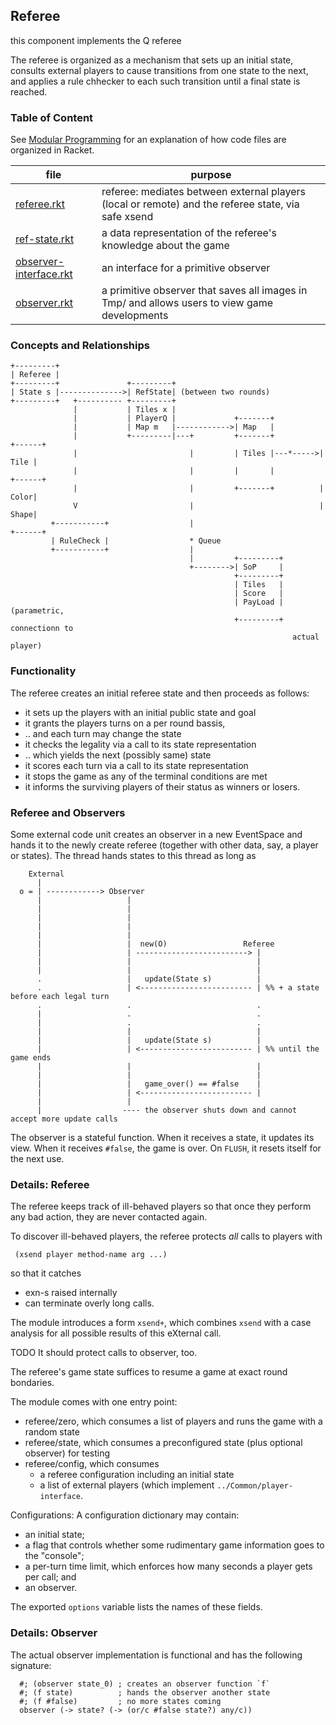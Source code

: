 ## Referee 

this component implements the Q referee 

The referee is organized as a mechanism that sets up an initial state,
consults external players to cause transitions from one state
to the next, and applies a rule chhecker to each such transition
until a final state is reached. 

### Table of Content


See [Modular Programming](https://felleisen.org/matthias/Thoughts/Modular_Programming.html)
for an explanation of how code files are organized in Racket.

| file | purpose |
|--------------------- | ------- |
| [referee.rkt](referee.rkt) | referee: mediates between external players (local or remote) and the referee state, via safe xsend | 
| [ref-state.rkt](ref-state.rkt) | a data representation of the referee's knowledge about the game | 
| [observer-interface.rkt](observer-interface.rkt) | an interface for a primitive observer | 
| [observer.rkt](observer.rkt) | a primitive observer that saves all images in Tmp/ and allows users to view game developments | 



### Concepts and Relationships

```
+---------+
| Referee |
+---------+               +---------+
| State s |-------------->| RefState| (between two rounds)
+---------+   +---------- +---------+
              |           | Tiles x |
              |           | PlayerQ |             +-------+
              |           | Map m   |------------>| Map   |
              |           +---------|---+         +-------+          +------+
              |                         |         | Tiles |---*----->| Tile |
              |                         |         |       |          +------+
              |                         |         +-------+          | Color|
              V                         |                            | Shape|
         +-----------+                  |                            +------+
         | RuleCheck |                  * Queue 
         +-----------+                  |
                                        |         +---------+
                                        +-------->| SoP     |
                                                  +---------+
                                                  | Tiles   |
                                                  | Score   |
                                                  | PayLoad | (parametric, 
                                                  +---------+  connectionn to 
                                                               actual player)                                        
```

### Functionality 

The referee creates an initial referee state and then proceeds as follows: 

- it sets up the players with an initial public state and goal 
- it grants the players turns on a per round bassis,
- .. and each turn may change the state 
- it checks the legality via a call to its state representation 
- .. which yields the next (possibly same) state
- it scores each turn via a call to its state representation 
- it stops the game as any of the terminal conditions are met
- it informs the surviving players of their status as winners or losers.

### Referee and Observers

Some external code unit creates an observer in a new EventSpace and
hands it to the newly create referee (together with other data, say, a
player or states). The thread hands states to this thread as long as 

```
    External 
      |
  o = | ------------> Observer 
      |                   |
      |                   |              
      |                   | 
      |                   | 
      |                   | 
      |                   |  new(O)                 Referee  
      |                   | -------------------------> |
      |                   |                            | 
      |                   |                            |
      .                   |   update(State s)          | 
      .                   | <------------------------- | %% + a state before each legal turn
      .                   .                            .
      |                   .                            .
      |                   .                            .                               
      |                   |                            |
      |                   |   update(State s)          |
      |                   | <------------------------- | %% until the game ends 
      |                   |                            |    
      |                   |                            |
      |                   |   game_over() == #false    |
      |                   | <------------------------- |
      |                   |
      |                  ---- the observer shuts down and cannot accept more update calls 
```

The observer is a stateful function. When it receives a state, it
updates its view. When it receives `#false`, the game is over. On
`FLUSH`, it resets itself for the next use.

### Details: Referee 

The referee keeps track of ill-behaved players so that once they
perform any bad action, they are never contacted again.

To discover ill-behaved players, the referee protects _all_ calls to players with

```
 (xsend player method-name arg ...)
```     
so that it catches

- exn-s raised internally
- can terminate overly long calls.

The module introduces a form `xsend+`, which combines `xsend` with a
case analysis for all possible results of this eXternal call. 

TODO It should protect calls to observer, too. 

The referee's game state suffices to resume a game at exact round bondaries.

The module comes with one entry point:

- referee/zero, which consumes a list of players and runs the game with a random state
- referee/state, which consumes a preconfigured state (plus optional observer) for testing
- referee/config, which consumes
  - a referee configuration including an initial state
  - a list of external players (which implement `../Common/player-interface`. 

Configurations: A configuration dictionary may contain: 

- an initial state;
- a flag that controls whether some rudimentary game information goes to the "console";
- a per-turn time limit, which enforces how many seconds a player gets per call; and
- an observer.

The exported `options` variable lists the names of these fields. 

### Details: Observer

The actual observer implementation is functional and has the following
signature:

```
  #; (observer state_0) ; creates an observer function `f`
  #; (f state)          ; hands the observer another state
  #; (f #false)         ; no more states coming 
  observer (-> state? (-> (or/c #false state?) any/c))
```
